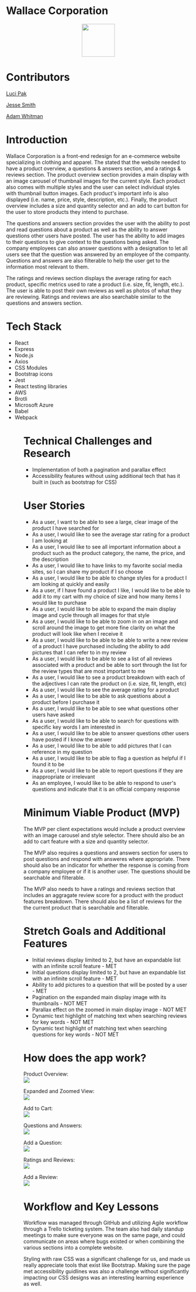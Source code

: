 # Wallace Corporation

<p align="center">
  <a href="https://github.com/Project-Catwalk">
    <img src="./public/img/Wallace_Corporation_logo.png" width="90" height="90">
  </a>
</p>

# Contributors

[Luci Pak](https://github.com/lucipak "Luci Pak")

[Jesse Smith](https://github.com/jessesmith-13 "Jesse Smith")

[Adam Whitman](https://github.com/emagdaeh "Adam Whitman")

# Introduction

Wallace Corporation is a front-end redesign for an e-commerce website specializing in clothing and apparel.  The stated that the website needed to have a product overview, a questions & answers section, and a ratings & reviews section.  The product overview section provides a main display with an image carousel of thumbnail images for the current style.  Each product also comes with multiple styles and the user can select individual styles with thumbnail button images.  Each product's important info is also displayed (i.e. name, price, style, description, etc.).  Finally, the product overview includes a size and quantity selector and an add to cart button for the user to store products they intend to purchase.

The questions and answers section provides the user with the ability to post and read questions about a product as well as the ability to answer questions other users have posted.  The user has the ability to add images to their questions to give context to the questions being asked.  The company employees can also answer questions with a designation to let all users see that the question was answered by an employee of the companty.  Questions and answers are also filterable to help the user get to the information most relevant to them.

The ratings and reviews section displays the average rating for each product, specific metrics used to rate a product (i.e. size, fit, length, etc.).  The user is able to post their own reviews as well as photos of what they are reviewing.  Ratings and reviews are also searchable similar to the questions and answers section.

# Tech Stack
<ul>
<li>React</li>
<li>Express</li>
<li>Node.js</li>
<li>Axios</li>
<li>CSS Modules</li>
<li>Bootstrap icons</li>
<li>Jest</li>
<li>React testing libraries</li>
<li>AWS</li>
<li>Brotli</li>
<li>Microsoft Azure</li>
<li>Babel</li>
<li>Webpack</li>
<ul>

# Technical Challenges and Research
<ul>
<li>Implementation of both a pagination and parallax effect</li>
<li>Accessibility features without using additional tech that has it built in (such as bootstrap for CSS)</li>
</ul>

# User Stories
<ul>
<li>As a user, I want to be able to see a large, clear image of the product I have searched for</li>
<li>As a user, I would like to see the average star rating for a product I am looking at</li>
<li>As a user, I would like to see all important information about a product such as the product category, the name, the price, and the description</li>
<li>As a user, I would like to have links to my favorite social media sites, so I can share my product if I so choose</li>
<li>As a user, I would like to be able to change styles for a product I am looking at quickly and easily</li>
<li>As a user, if I have found a product I like, I would like to be able to add it to my cart with my choice of size and how many items I would like to purchase</li>
<li>As a user, I would like to be able to expand the main display image and cycle through all images for that style</li>
<li>As a user, I would like to be able to zoom in on an image and scroll around the image to get more fine clarity on what the product will look like when I receive it</li>
<li>As a user, I would like to be able to be able to write a new review of a product I have purchased including the ability to add pictures that I can refer to in my review</li>
<li>As a user, I would like to be able to see a list of all reviews associated with a product and be able to sort through the list for the review types that are most important to me</li>
<li>As a user, I would like to see a product breakdown with each of the adjectives I can rate the product on (i.e. size, fit, length, etc)</li>
<li>As a user, I would like to see the average rating for a product</li>
<li>As a user, I would like to be able to ask questions about a product before I purchase it</li>
<li>As a user, I would like to be able to see what questions other users have asked</li>
<li>As a user, I would like to be able to search for questions with specific key words I am interested in</li>
<li>As a user, I would like to be able to answer questions other users have posted if I know the answer</li>
<li>As a user, I would like to be able to add pictures that I can reference in my question</li>
<li>As a user, I would like to be able to flag a question as helpful if I found it to be</li>
<li>As a user, I would like to be able to report questions if they are inappropriate or irrelevant</li>
<li>As an employee, I would like to be able to respond to user's questions and indicate that it is an official company response</li>
</ul>

# Minimum Viable Product (MVP)
The MVP per client expectations would include a product overview with an image carousel and style selector.  There should also be an add to cart feature with a size and quantity selector.

The MVP also requires a questions and answers section for users to post questions and respond with answeres where appropriate.  There should also be an indicator for whether the response is coming from a company employee or if it is another user.  The questions should be searchable and filterable.

The MVP also needs to have a ratings and reviews section that includes an aggragate review score for a product with the product features breakdown.  There should also be a list of reviews for the the current product that is searchable and filterable.

# Stretch Goals and Additional Features
<ul>
<li>Initial reviews display limited to 2, but have an expandable list with an infinite scroll feature - MET</li>
<li>Initial questions display limited to 2, but have an expandable list with an infinite scroll feature - MET</li>
<li>Ability to add pictures to a question that will be posted by a user - MET</li>
<li>Pagination on the expanded main display image with its thumbnails - NOT MET</li>
<li>Parallax effect on the zoomed in main display image - NOT MET</li>
<li>Dynamic text highlight of matching text when searching reviews for key words - NOT MET</li>
<li>Dynamic text highlight of matching text when searching questions for key words - NOT MET</li>
</ul>

# How does the app work?
Product Overview:
<br />
<img src="./public/img/Product Overview Thumbnails.gif">

Expanded and Zoomed View:
<br />
<img src="./public/img/Product Overview Expanded and Zoomed.gif">

Add to Cart:
<br />
<img src="./public/img/Add to Cart.gif">

Questions and Answers:
<br />
<img src="./public/img/Questions Display.gif">

Add a Question:
<br />
<img src="./public/img/Add a Question.gif">

Ratings and Reviews:
<br />
<img src="./public/img/Ratings Display.gif">

Add a Review:
<br />
<img src="./public/img/Add a Review.gif">

# Workflow and Key Lessons
Workflow was managed through GitHub and utilizing Agile workflow through a Trello ticketing system.  The team also had daily standup meetings to make sure everyone was on the same page, and could communicate on areas where bugs existed or when combining the various sections into a complete website.

Styling with raw CSS was a significant challenge for us, and made us really appreciate tools that exist like Bootstrap.  Making sure the page met accessibility guidlines was also a challenge without significantly impacting our CSS designs was an interesting learning experience as well.